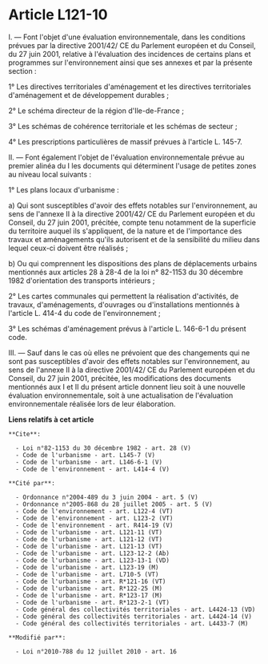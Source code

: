 # Article L121-10

I. ― Font l'objet d'une évaluation environnementale, dans les conditions prévues par la directive 2001/42/ CE du Parlement
européen et du Conseil, du 27 juin 2001, relative à l'évaluation des incidences de certains plans et programmes sur
l'environnement ainsi que ses annexes et par la présente section : 

1° Les directives territoriales d'aménagement et les directives territoriales d'aménagement et de développement durables ; 

2° Le schéma directeur de la région d'Ile-de-France ; 

3° Les schémas de cohérence territoriale et les schémas de secteur ; 

4° Les prescriptions particulières de massif prévues à l'article L. 145-7. 

II. ― Font également l'objet de l'évaluation environnementale prévue au premier alinéa du I les documents qui déterminent
l'usage de petites zones au niveau local suivants : 

1° Les plans locaux d'urbanisme : 

a) Qui sont susceptibles d'avoir des effets notables sur l'environnement, au sens de l'annexe II à la directive 2001/42/ CE
du Parlement européen et du Conseil, du 27 juin 2001, précitée, compte tenu notamment de la superficie du territoire auquel
ils s'appliquent, de la nature et de l'importance des travaux et aménagements qu'ils autorisent et de la sensibilité du
milieu dans lequel ceux-ci doivent être réalisés ; 

b) Ou qui comprennent les dispositions des plans de déplacements urbains mentionnés aux articles 28 à 28-4 de la loi n°
82-1153 du 30 décembre 1982 d'orientation des transports intérieurs ; 

2° Les cartes communales qui permettent la réalisation d'activités, de travaux, d'aménagements, d'ouvrages ou d'installations
mentionnés à l'article L. 414-4 du code de l'environnement ; 

3° Les schémas d'aménagement prévus à l'article L. 146-6-1 du présent code. 

III. ― Sauf dans le cas où elles ne prévoient que des changements qui ne sont pas susceptibles d'avoir des effets notables
sur l'environnement, au sens de l'annexe II à la directive 2001/42/ CE du Parlement européen et du Conseil, du 27 juin 2001,
précitée, les modifications des documents mentionnés aux I et II du présent article donnent lieu soit à une nouvelle
évaluation environnementale, soit à une actualisation de l'évaluation environnementale réalisée lors de leur élaboration.

**Liens relatifs à cet article**

	**Cite**:

	  - Loi n°82-1153 du 30 décembre 1982 - art. 28 (V)
	  - Code de l'urbanisme - art. L145-7 (V)
	  - Code de l'urbanisme - art. L146-6-1 (V)
	  - Code de l'environnement - art. L414-4 (V)

	**Cité par**:

	  - Ordonnance n°2004-489 du 3 juin 2004 - art. 5 (V)
	  - Ordonnance n°2005-868 du 28 juillet 2005 - art. 5 (V)
	  - Code de l'environnement - art. L122-4 (VT)
	  - Code de l'environnement - art. L123-2 (VT)
	  - Code de l'environnement - art. R414-19 (V)
	  - Code de l'urbanisme - art. L121-11 (VT)
	  - Code de l'urbanisme - art. L121-12 (VT)
	  - Code de l'urbanisme - art. L121-13 (VT)
	  - Code de l'urbanisme - art. L123-12-2 (Ab)
	  - Code de l'urbanisme - art. L123-13-1 (VD)
	  - Code de l'urbanisme - art. L123-19 (M)
	  - Code de l'urbanisme - art. L710-5 (VT)
	  - Code de l'urbanisme - art. R*121-16 (VT)
	  - Code de l'urbanisme - art. R*122-25 (M)
	  - Code de l'urbanisme - art. R*123-17 (M)
	  - Code de l'urbanisme - art. R*123-2-1 (VT)
	  - Code général des collectivités territoriales - art. L4424-13 (VD)
	  - Code général des collectivités territoriales - art. L4424-14 (V)
	  - Code général des collectivités territoriales - art. L4433-7 (M)

	**Modifié par**:

	  - Loi n°2010-788 du 12 juillet 2010 - art. 16
